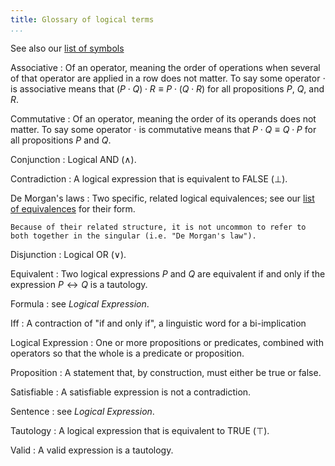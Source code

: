 ```yaml
---
title: Glossary of logical terms
...
```


See also our [list of symbols](symbols.html)

Associative
:   Of an operator, meaning the order of operations when several of that operator are applied in a row does not matter.
    To say some operator $\cdot$ is associative means that $(P \cdot Q) \cdot R \equiv P \cdot (Q \cdot R)$ for all propositions $P$, $Q$, and $R$.

Commutative
:   Of an operator, meaning the order of its operands does not matter.
    To say some operator $\cdot$ is commutative means that $P \cdot Q \equiv Q \cdot P$ for all propositions $P$ and $Q$.

Conjunction
:   Logical AND ($\land$).

Contradiction
:   A logical expression that is equivalent to FALSE ($\bot$).

De Morgan's laws
:   Two specific, related logical equivalences; see our [list of equivalences](axioms.html#equivalences) for their form.
    
    Because of their related structure, it is not uncommon to refer to both together in the singular (i.e. "De Morgan's law").

Disjunction
:   Logical OR ($\lor$).

Equivalent
:   Two logical expressions $P$ and $Q$ are equivalent if and only if the expression $P \leftrightarrow Q$ is a tautology.

Formula
:   see *Logical Expression*.

Iff
:   A contraction of "if and only if", a linguistic word for a bi-implication

Logical Expression
:   One or more propositions or predicates, combined with operators so that the whole is a predicate or proposition.

Proposition
:   A statement that, by construction, must either be true or false.

Satisfiable
:   A satisfiable expression is not a contradiction.

Sentence
:   see *Logical Expression*.

Tautology
:   A logical expression that is equivalent to TRUE ($\top$).

Valid
:   A valid expression is a tautology.
